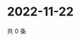 # 2022-11-22

共 0 条

<!-- BEGIN WEIBO -->
<!-- 最后更新时间 Tue Nov 22 2022 11:09:32 GMT+0800 (China Standard Time) -->

<!-- END WEIBO -->
